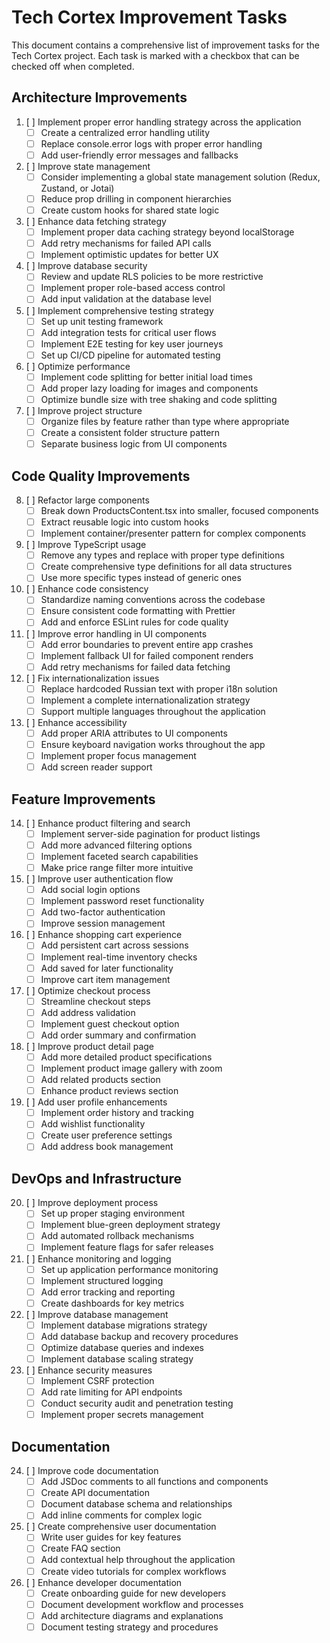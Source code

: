 # Tech Cortex Improvement Tasks

This document contains a comprehensive list of improvement tasks for the Tech Cortex project. Each task is marked with a checkbox that can be checked off when completed.

## Architecture Improvements

1. [ ] Implement proper error handling strategy across the application
   - [ ] Create a centralized error handling utility
   - [ ] Replace console.error logs with proper error handling
   - [ ] Add user-friendly error messages and fallbacks

2. [ ] Improve state management
   - [ ] Consider implementing a global state management solution (Redux, Zustand, or Jotai)
   - [ ] Reduce prop drilling in component hierarchies
   - [ ] Create custom hooks for shared state logic

3. [ ] Enhance data fetching strategy
   - [ ] Implement proper data caching strategy beyond localStorage
   - [ ] Add retry mechanisms for failed API calls
   - [ ] Implement optimistic updates for better UX

4. [ ] Improve database security
   - [ ] Review and update RLS policies to be more restrictive
   - [ ] Implement proper role-based access control
   - [ ] Add input validation at the database level

5. [ ] Implement comprehensive testing strategy
   - [ ] Set up unit testing framework
   - [ ] Add integration tests for critical user flows
   - [ ] Implement E2E testing for key user journeys
   - [ ] Set up CI/CD pipeline for automated testing

6. [ ] Optimize performance
   - [ ] Implement code splitting for better initial load times
   - [ ] Add proper lazy loading for images and components
   - [ ] Optimize bundle size with tree shaking and code splitting

7. [ ] Improve project structure
   - [ ] Organize files by feature rather than type where appropriate
   - [ ] Create a consistent folder structure pattern
   - [ ] Separate business logic from UI components

## Code Quality Improvements

8. [ ] Refactor large components
   - [ ] Break down ProductsContent.tsx into smaller, focused components
   - [ ] Extract reusable logic into custom hooks
   - [ ] Implement container/presenter pattern for complex components

9. [ ] Improve TypeScript usage
   - [ ] Remove any types and replace with proper type definitions
   - [ ] Create comprehensive type definitions for all data structures
   - [ ] Use more specific types instead of generic ones

10. [ ] Enhance code consistency
    - [ ] Standardize naming conventions across the codebase
    - [ ] Ensure consistent code formatting with Prettier
    - [ ] Add and enforce ESLint rules for code quality

11. [ ] Improve error handling in UI components
    - [ ] Add error boundaries to prevent entire app crashes
    - [ ] Implement fallback UI for failed component renders
    - [ ] Add retry mechanisms for failed data fetching

12. [ ] Fix internationalization issues
    - [ ] Replace hardcoded Russian text with proper i18n solution
    - [ ] Implement a complete internationalization strategy
    - [ ] Support multiple languages throughout the application

13. [ ] Enhance accessibility
    - [ ] Add proper ARIA attributes to UI components
    - [ ] Ensure keyboard navigation works throughout the app
    - [ ] Implement proper focus management
    - [ ] Add screen reader support

## Feature Improvements

14. [ ] Enhance product filtering and search
    - [ ] Implement server-side pagination for product listings
    - [ ] Add more advanced filtering options
    - [ ] Implement faceted search capabilities
    - [ ] Make price range filter more intuitive

15. [ ] Improve user authentication flow
    - [ ] Add social login options
    - [ ] Implement password reset functionality
    - [ ] Add two-factor authentication
    - [ ] Improve session management

16. [ ] Enhance shopping cart experience
    - [ ] Add persistent cart across sessions
    - [ ] Implement real-time inventory checks
    - [ ] Add saved for later functionality
    - [ ] Improve cart item management

17. [ ] Optimize checkout process
    - [ ] Streamline checkout steps
    - [ ] Add address validation
    - [ ] Implement guest checkout option
    - [ ] Add order summary and confirmation

18. [ ] Improve product detail page
    - [ ] Add more detailed product specifications
    - [ ] Implement product image gallery with zoom
    - [ ] Add related products section
    - [ ] Enhance product reviews section

19. [ ] Add user profile enhancements
    - [ ] Implement order history and tracking
    - [ ] Add wishlist functionality
    - [ ] Create user preference settings
    - [ ] Add address book management

## DevOps and Infrastructure

20. [ ] Improve deployment process
    - [ ] Set up proper staging environment
    - [ ] Implement blue-green deployment strategy
    - [ ] Add automated rollback mechanisms
    - [ ] Implement feature flags for safer releases

21. [ ] Enhance monitoring and logging
    - [ ] Set up application performance monitoring
    - [ ] Implement structured logging
    - [ ] Add error tracking and reporting
    - [ ] Create dashboards for key metrics

22. [ ] Improve database management
    - [ ] Implement database migrations strategy
    - [ ] Add database backup and recovery procedures
    - [ ] Optimize database queries and indexes
    - [ ] Implement database scaling strategy

23. [ ] Enhance security measures
    - [ ] Implement CSRF protection
    - [ ] Add rate limiting for API endpoints
    - [ ] Conduct security audit and penetration testing
    - [ ] Implement proper secrets management

## Documentation

24. [ ] Improve code documentation
    - [ ] Add JSDoc comments to all functions and components
    - [ ] Create API documentation
    - [ ] Document database schema and relationships
    - [ ] Add inline comments for complex logic

25. [ ] Create comprehensive user documentation
    - [ ] Write user guides for key features
    - [ ] Create FAQ section
    - [ ] Add contextual help throughout the application
    - [ ] Create video tutorials for complex workflows

26. [ ] Enhance developer documentation
    - [ ] Create onboarding guide for new developers
    - [ ] Document development workflow and processes
    - [ ] Add architecture diagrams and explanations
    - [ ] Document testing strategy and procedures